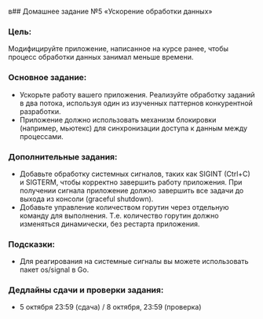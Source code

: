 в## Домашнее задание №5 «Ускорение обработки данных»
### Цель:

Модифицируйте приложение, написанное на курсе ранее, чтобы процесс обработки данных занимал меньше времени.

### Основное задание:

- Ускорьте работу вашего приложения. Реализуйте обработку заданий в два потока, используя один из изученных паттернов конкурентной разработки.
- Приложение должно использовать механизм блокировки (например, мьютекс) для синхронизации доступа к данным между процессами.

### Дополнительные задания:

- Добавьте обработку системных сигналов, таких как SIGINT (Ctrl+C) и SIGTERM, чтобы корректно завершить работу приложения. При получении сигнала приложение должно завершить все задачи до выхода из консоли (graceful shutdown).
- Добавьте управление количеством горутин через отдельную команду для выполнения. Т.е. количество горутин должно изменяться динамически, без рестарта приложения.

### Подсказки:

- Для реагирования на системные сигналы вы можете использовать пакет os/signal в Go.

### Дедлайны сдачи и проверки задания:
- 5 октября 23:59 (сдача) / 8 октября, 23:59 (проверка)
